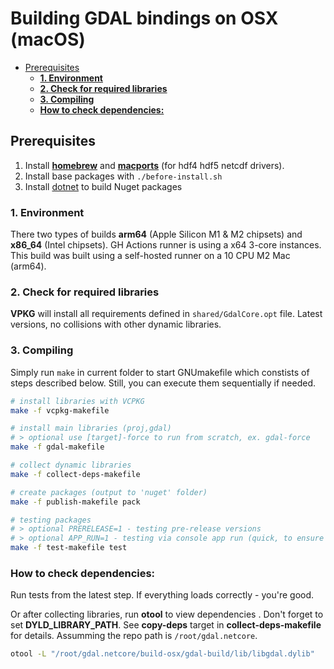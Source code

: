 # Building GDAL bindings on OSX (macOS)
 
  * [Prerequisites](#prerequisites)
    + [**1. Environment**](#1-environment)
    + [**2. Check for required libraries**](#2-check-for-required-libraries)
    + [**3. Compiling**](#3-compiling)
    + [**How to check dependencies:**](#6-how-to-check-dependencies)

## Prerequisites

1. Install [**homebrew**](https://docs.brew.sh/Installation) and [**macports**](https://www.macports.org/install.php) (for hdf4 hdf5 netcdf drivers).
2. Install base packages with `./before-install.sh`
3. Install [dotnet](https://dotnet.microsoft.com/en-us/download) to build Nuget packages

### **1. Environment**
There two types of builds **arm64** (Apple Silicon M1 & M2 chipsets) and **x86_64** (Intel chipsets). GH Actions runner is using a x64 3-core instances.
This build was built using a self-hosted runner on a 10 CPU M2 Mac (arm64).
 
### **2. Check for required libraries**
 **VPKG** will install all requirements defined in `shared/GdalCore.opt` file. Latest versions, no collisions with other dynamic libraries.

### **3. Compiling**

Simply run `make` in current folder to start GNUmakefile which constists of steps described below.
Still, you can execute them sequentially if needed.

```bash
# install libraries with VCPKG
make -f vcpkg-makefile

# install main libraries (proj,gdal)
# > optional use [target]-force to run from scratch, ex. gdal-force
make -f gdal-makefile

# collect dynamic libraries 
make -f collect-deps-makefile

# create packages (output to 'nuget' folder)
make -f publish-makefile pack

# testing packages
# > optional PRERELEASE=1 - testing pre-release versions
# > optional APP_RUN=1 - testing via console app run (quick, to ensure deps were loaded correctly)
make -f test-makefile test
```

### **How to check dependencies:**
Run tests from the latest step. If everything loads correctly - you're good.

Or after collecting libraries, run **otool** to view dependencies .
Don't forget to set **DYLD_LIBRARY_PATH**. See **copy-deps** target in **collect-deps-makefile** for details. Assumming the repo path is `/root/gdal.netcore`.
```bash
otool -L "/root/gdal.netcore/build-osx/gdal-build/lib/libgdal.dylib"
```
